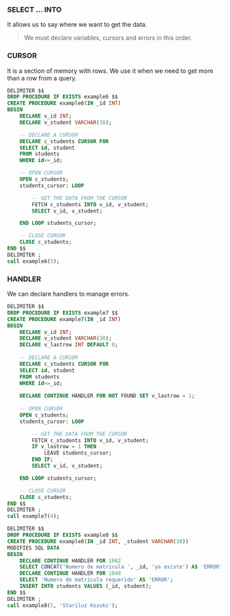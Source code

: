 
### SELECT ... INTO
It allows us to say where we want to get the data.

> We must declare variables, cursors and errors in this order.

### CURSOR
It is a section of memory with rows.
We use it when we need to get more than a row from a query.


```sql
DELIMITER $$
DROP PROCEDURE IF EXISTS example6 $$
CREATE PROCEDURE example6(IN _id INT)
BEGIN
	DECLARE v_id INT;
	DECLARE v_student VARCHAR(30);

    -- DECLARE A CURSOR
    DECLARE c_students CURSOR FOR
	SELECT id, student
	FROM students
	WHERE id<=_id;

    -- OPEN CURSOR
	OPEN c_students;
	students_cursor: LOOP

        -- GET THE DATA FROM THE CURSOR
		FETCH c_students INTO v_id, v_student;
        SELECT v_id, v_student;

	END LOOP students_cursor;

    -- CLOSE CURSOR
    CLOSE c_students;
END $$
DELIMITER ;
call example6(5);
```



### HANDLER
We can declare handlers to manage errors.

```sql
DELIMITER $$
DROP PROCEDURE IF EXISTS example7 $$
CREATE PROCEDURE example7(IN _id INT)
BEGIN
	DECLARE v_id INT;
	DECLARE v_student VARCHAR(30);
    DECLARE v_lastrow INT DEFAULT 0;
    
    -- DECLARE A CURSOR
    DECLARE c_students CURSOR FOR
	SELECT id, student
	FROM students
	WHERE id<=_id;
    
    DECLARE CONTINUE HANDLER FOR NOT FOUND SET v_lastrow = 1;
    
    -- OPEN CURSOR
	OPEN c_students;
	students_cursor: LOOP

        -- GET THE DATA FROM THE CURSOR
		FETCH c_students INTO v_id, v_student;
        IF v_lastrow = 1 THEN
            LEAVE students_cursor;
        END IF;
        SELECT v_id, v_student;

	END LOOP students_cursor;

    -- CLOSE CURSOR
    CLOSE c_students;
END $$
DELIMITER ;
call example7(4);
```


```sql
DELIMITER $$
DROP PROCEDURE IF EXISTS example8 $$
CREATE PROCEDURE example8(IN _id INT, _student VARCHAR(30))
MODIFIES SQL DATA
BEGIN
    DECLARE CONTINUE HANDLER FOR 1062
    SELECT CONCAT('Numero de matrícula ', _id, 'ya existe') AS 'ERROR';
    DECLARE CONTINUE HANDLER FOR 1048
    SELECT 'Numero de matrícula requerido' AS 'ERROR';
    INSERT INTO students VALUES (_id, student);
END $$
DELIMITER ;
call example8(5, 'Stariluz Kozuki');
```